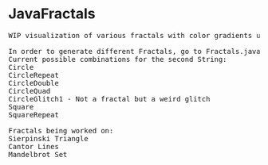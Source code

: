 # JavaFractals
<pre>
WIP visualization of various fractals with color gradients using Java.

In order to generate different Fractals, go to Fractals.java and replace the Strings on line 132: replacing the first String changes the title, replacing the second String changes the fractal being generated.
Current possible combinations for the second String:
Circle
CircleRepeat
CircleDouble
CircleQuad
CircleGlitch1 - Not a fractal but a weird glitch
Square
SquareRepeat

Fractals being worked on:
Sierpinski Triangle
Cantor Lines
Mandelbrot Set
</pre>
